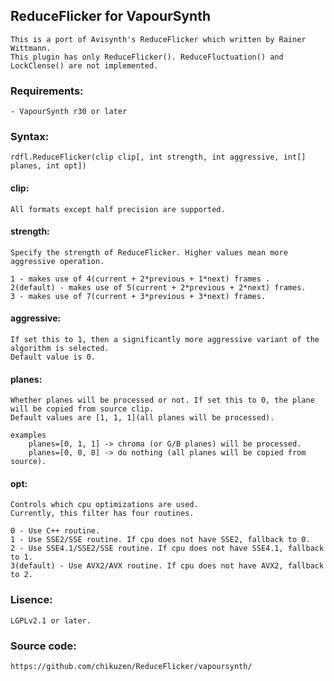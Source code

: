 ## ReduceFlicker for VapourSynth
	This is a port of Avisynth's ReduceFlicker which written by Rainer Wittmann.
	This plugin has only ReduceFlicker(). ReduceFluctuation() and LockClense() are not implemented.

### Requirements:
	- VapourSynth r30 or later

### Syntax:
	rdfl.ReduceFlicker(clip clip[, int strength, int aggressive, int[] planes, int opt])

#### clip:
	All formats except half precision are supported.

#### strength:
	Specify the strength of ReduceFlicker. Higher values mean more aggressive operation.

	1 - makes use of 4(current + 2*previous + 1*next) frames .
	2(default) - makes use of 5(current + 2*previous + 2*next) frames.
	3 - makes use of 7(current + 3*previous + 3*next) frames.

#### aggressive:
	If set this to 1, then a significantly more aggressive variant of the algorithm is selected.
	Default value is 0.

#### planes:
	Whether planes will be processed or not. If set this to 0, the plane will be copied from source clip.
	Default values are [1, 1, 1](all planes will be processed).
	
	examples
		planes=[0, 1, 1] -> chroma (or G/B planes) will be processed.
		planes=[0, 0, 0] -> do nothing (all planes will be copied from source).

#### opt:
	Controls which cpu optimizations are used.
	Currently, this filter has four routines.

	0 - Use C++ routine.
	1 - Use SSE2/SSE routine. If cpu does not have SSE2, fallback to 0.
	2 - Use SSE4.1/SSE2/SSE routine. If cpu does not have SSE4.1, fallback to 1.
	3(default) - Use AVX2/AVX routine. If cpu does not have AVX2, fallback to 2.

### Lisence:
	LGPLv2.1 or later.

### Source code:
	https://github.com/chikuzen/ReduceFlicker/vapoursynth/
